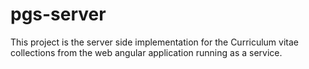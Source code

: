 # pgs-server
This project is the server side implementation for the Curriculum vitae collections from the web angular application running as a service.
